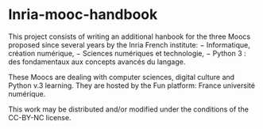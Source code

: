 # Inria-mooc-handbook

This project consists of writing an additional hanbook for the three Moocs proposed since several
years by the Inria French institute: 
  − Informatique, création numérique,
  − Sciences numériques et technologie,
  − Python 3 : des fondamentaux aux concepts avancés du langage.

These Moocs are dealing with computer sciences, digital culture and Python v.3 learning. 
They are hosted by the Fun platform: France université numérique.

This work may be distributed and/or modified under the conditions of the CC-BY-NC license.
